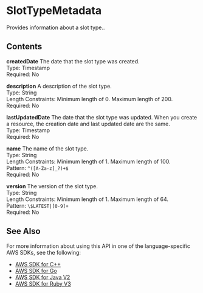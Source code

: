 # SlotTypeMetadata<a name="API_SlotTypeMetadata"></a>

Provides information about a slot type\.\.

## Contents<a name="API_SlotTypeMetadata_Contents"></a>

 **createdDate**   <a name="lex-Type-SlotTypeMetadata-createdDate"></a>
The date that the slot type was created\.  
Type: Timestamp  
Required: No

 **description**   <a name="lex-Type-SlotTypeMetadata-description"></a>
A description of the slot type\.  
Type: String  
Length Constraints: Minimum length of 0\. Maximum length of 200\.  
Required: No

 **lastUpdatedDate**   <a name="lex-Type-SlotTypeMetadata-lastUpdatedDate"></a>
The date that the slot type was updated\. When you create a resource, the creation date and last updated date are the same\.   
Type: Timestamp  
Required: No

 **name**   <a name="lex-Type-SlotTypeMetadata-name"></a>
The name of the slot type\.  
Type: String  
Length Constraints: Minimum length of 1\. Maximum length of 100\.  
Pattern: `^([A-Za-z]_?)+$`   
Required: No

 **version**   <a name="lex-Type-SlotTypeMetadata-version"></a>
The version of the slot type\.  
Type: String  
Length Constraints: Minimum length of 1\. Maximum length of 64\.  
Pattern: `\$LATEST|[0-9]+`   
Required: No

## See Also<a name="API_SlotTypeMetadata_SeeAlso"></a>

For more information about using this API in one of the language\-specific AWS SDKs, see the following:
+  [ AWS SDK for C\+\+](https://docs.aws.amazon.com/goto/SdkForCpp/lex-models-2017-04-19/SlotTypeMetadata) 
+  [ AWS SDK for Go](https://docs.aws.amazon.com/goto/SdkForGoV1/lex-models-2017-04-19/SlotTypeMetadata) 
+  [ AWS SDK for Java V2](https://docs.aws.amazon.com/goto/SdkForJavaV2/lex-models-2017-04-19/SlotTypeMetadata) 
+  [ AWS SDK for Ruby V3](https://docs.aws.amazon.com/goto/SdkForRubyV3/lex-models-2017-04-19/SlotTypeMetadata) 